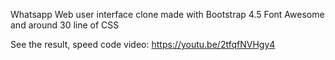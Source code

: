 Whatsapp Web user interface clone made with Bootstrap 4.5 Font Awesome and around 30 line of CSS


See the result, speed code video: 
https://youtu.be/2tfqfNVHgy4
